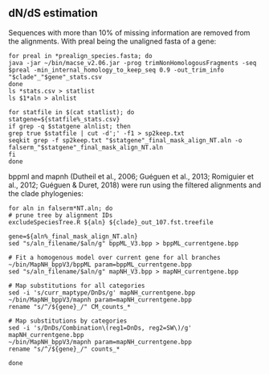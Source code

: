 ## dN/dS estimation
Sequences with more than 10% of missing information are removed from the alignments. With preal being the unaligned fasta of a gene:
```
for preal in *prealign_species.fasta; do
java -jar ~/bin/macse_v2.06.jar -prog trimNonHomologousFragments -seq $preal -min_internal_homology_to_keep_seq 0.9 -out_trim_info "$clade"_"$gene"_stats.csv
done
ls *stats.csv > statlist
ls $1*aln > alnlist

for statfile in $(cat statlist); do
statgene=${statfile%_stats.csv}
if grep -q $statgene alnlist; then
grep true $statfile | cut -d';' -f1 > sp2keep.txt
seqkit grep -f sp2keep.txt "$statgene"_final_mask_align_NT.aln -o falserm_"$statgene"_final_mask_align_NT.aln
fi
done
```

bppml and mapnh (Dutheil et al., 2006; Guéguen et al., 2013; Romiguier et al., 2012; Guéguen & Duret, 2018) were run using the filtered alignments and the clade phylogenies:
```
for aln in falserm*NT.aln; do
# prune tree by alignment IDs
excludeSpeciesTree.R ${aln} ${clade}_out_107.fst.treefile

gene=${aln%_final_mask_align_NT.aln}
sed "s/aln_filename/$aln/g" bppML_V3.bpp > bppML_currentgene.bpp

# Fit a homogenous model over current gene for all branches
~/bin/MapNH_bppV3/bppML param=bppML_currentgene.bpp
sed "s/aln_filename/$aln/g" mapNH_V3.bpp > mapNH_currentgene.bpp

# Map substitutions for all categories
sed -i 's/curr_maptype/DnDs/g' mapNH_currentgene.bpp
~/bin/MapNH_bppV3/mapnh param=mapNH_currentgene.bpp
rename "s/^/${gene}_/" CM_counts_*

# Map substitutions by categories
sed -i 's/DnDs/Combination\(reg1=DnDs, reg2=SW\)/g' mapNH_currentgene.bpp
~/bin/MapNH_bppV3/mapnh param=mapNH_currentgene.bpp
rename "s/^/${gene}_/" counts_*

done
```
